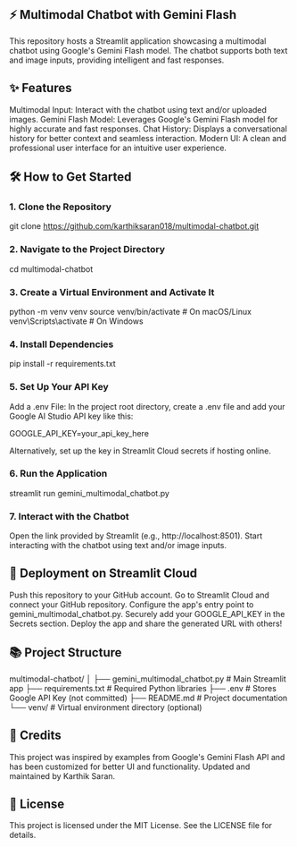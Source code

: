 ## ⚡️ Multimodal Chatbot with Gemini Flash

This repository hosts a Streamlit application showcasing a multimodal chatbot using Google's Gemini Flash model. The chatbot supports both text and image inputs, providing intelligent and fast responses.

## ✨ Features
Multimodal Input: Interact with the chatbot using text and/or uploaded images.
Gemini Flash Model: Leverages Google's Gemini Flash model for highly accurate and fast responses.
Chat History: Displays a conversational history for better context and seamless interaction.
Modern UI: A clean and professional user interface for an intuitive user experience.

## 🛠️ How to Get Started

### 1. Clone the Repository

git clone https://github.com/karthiksaran018/multimodal-chatbot.git
### 2. Navigate to the Project Directory

cd multimodal-chatbot
### 3. Create a Virtual Environment and Activate It

python -m venv venv
source venv/bin/activate  # On macOS/Linux
venv\Scripts\activate     # On Windows

### 4. Install Dependencies

pip install -r requirements.txt

### 5. Set Up Your API Key

Add a .env File:
In the project root directory, create a .env file and add your Google AI Studio API key like this:

GOOGLE_API_KEY=your_api_key_here

Alternatively, set up the key in Streamlit Cloud secrets if hosting online.

### 6. Run the Application

streamlit run gemini_multimodal_chatbot.py

### 7. Interact with the Chatbot

Open the link provided by Streamlit (e.g., http://localhost:8501).
Start interacting with the chatbot using text and/or image inputs.

## 🚀 Deployment on Streamlit Cloud

Push this repository to your GitHub account.
Go to Streamlit Cloud and connect your GitHub repository.
Configure the app's entry point to gemini_multimodal_chatbot.py.
Securely add your GOOGLE_API_KEY in the Secrets section.
Deploy the app and share the generated URL with others!

## 📚 Project Structure

multimodal-chatbot/
│
├── gemini_multimodal_chatbot.py  # Main Streamlit app
├── requirements.txt             # Required Python libraries
├── .env                         # Stores Google API Key (not committed)
├── README.md                    # Project documentation
└── venv/                        # Virtual environment directory (optional)

## 🌟 Credits
This project was inspired by examples from Google's Gemini Flash API and has been customized for better UI and functionality.
Updated and maintained by Karthik Saran.

## 📃 License
This project is licensed under the MIT License. See the LICENSE file for details.
